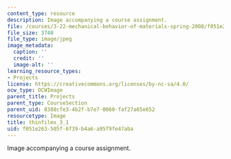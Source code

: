 ```yaml
---
content_type: resource
description: Image accompanying a course assignment.
file: /courses/3-22-mechanical-behavior-of-materials-spring-2008/f051e263505f6f39b4a6a95f9fe47aba_thinfilms_3_1.jpg
file_size: 3740
file_type: image/jpeg
image_metadata:
  caption: ''
  credit: ''
  image-alt: ''
learning_resource_types:
- Projects
license: https://creativecommons.org/licenses/by-nc-sa/4.0/
ocw_type: OCWImage
parent_title: Projects
parent_type: CourseSection
parent_uid: 8388cfe3-4b2f-b7e7-0060-faf27a65e652
resourcetype: Image
title: thinfilms_3_1
uid: f051e263-505f-6f39-b4a6-a95f9fe47aba
---
```

Image accompanying a course assignment.